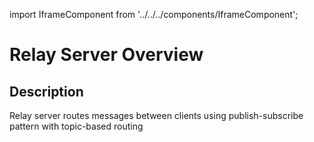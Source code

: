 import IframeComponent from '../../../components/IframeComponent';

# Relay Server Overview

## Description

Relay server routes messages between clients using publish-subscribe pattern with topic-based routing
<IframeComponent />
